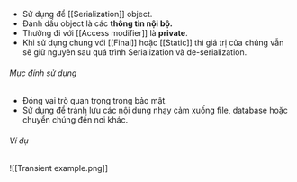 - Sử dụng để [[Serialization]] object.
- Đánh dấu object là các **thông tin nội bộ.**
- Thường đi với [[Access modifier]] là **private**.
- Khi sử dụng chung với [[Final]] hoặc [[Static]] thì giá trị của chúng vẫn sẽ giữ nguyên sau quá trình Serialization và de-serialization.
###### Mục đính sử dụng
- Đóng vai trò quan trọng trong bảo mật.
- Sử dụng để tránh lưu các nội dung nhạy cảm xuống file, database hoặc chuyển chúng đến nơi khác.
###### Ví dụ
![[Transient example.png]]
